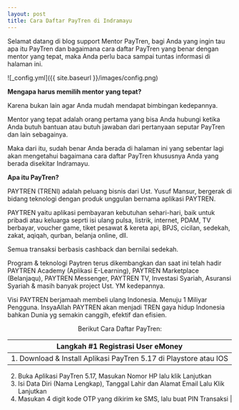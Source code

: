 ```yaml
---
layout: post
title: Cara Daftar PayTren di Indramayu
---
```


Selamat datang di blog support Mentor PayTren, bagi Anda yang ingin tau apa itu PayTren dan bagaimana cara daftar PayTren yang benar dengan mentor yang tepat, maka Anda perlu baca sampai tuntas informasi di halaman ini.

![_config.yml]({{ site.baseurl }}/images/config.png)

**Mengapa harus memilih mentor yang tepat?**

Karena bukan lain agar Anda mudah mendapat bimbingan kedepannya.

Mentor yang tepat adalah orang pertama yang bisa Anda hubungi ketika Anda butuh bantuan atau butuh jawaban dari pertanyaan seputar PayTren dan lain sebagainya.

Maka dari itu, sudah benar Anda berada di halaman ini yang sebentar lagi akan mengetahui bagaimana cara daftar PayTren khususnya Anda yang berada disekitar Indramayu.

**Apa itu PayTren?**

PAYTREN (TRENI) adalah peluang bisnis dari Ust. Yusuf Mansur, bergerak di bidang teknologi dengan produk unggulan bernama aplikasi PAYTREN.

PAYTREN yaitu aplikasi pembayaran kebutuhan sehari-hari, baik untuk pribadi atau keluarga seprti isi ulang pulsa, listrik, internet, PDAM, TV berbayar, voucher game, tiket pesawat & kereta api, BPJS, cicilan, sedekah, zakat, aqiqah, qurban, belanja online, dll.

Semua transaksi berbasis cashback dan bernilai sedekah.

Program & teknologi Paytren terus dikembangkan dan saat ini telah hadir PAYTREN Academy (Aplikasi E-Learning), PAYTREN Marketplace (Belanjaqu), PAYTREN Messenger, PAYTREN TV, Investasi Syariah, Asuransi Syariah & masih banyak project Ust. YM kedepannya.

Visi PAYTREN berjamaah membeli ulang Indonesia. Menuju 1 Miliyar Pengguna. InsyaAllah PAYTREN akan menjadi TREN gaya hidup Indonesia bahkan Dunia yg semakin canggih, efektif dan efisien.

<center>Berikut Cara Daftar PayTren:</center>

| Langkah #1 Registrasi User eMoney |
| :---: |
| 1. Download & Install Aplikasi PayTren 5.17 di Playstore atau IOS
2. Buka Aplikasi PayTren 5.17, Masukan Nomor HP lalu klik Lanjutkan
3. Isi Data Diri (Nama Lengkap), Tanggal Lahir dan Alamat Email Lalu Klik Lanjutkan
4. Masukan 4 digit kode OTP yang dikirim ke SMS, lalu buat PIN Transaksi |
